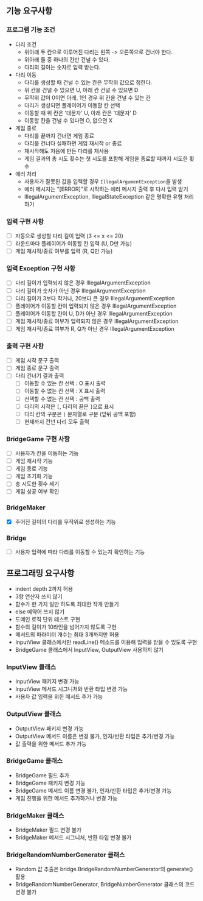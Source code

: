 ## 기능 요구사항

### 프로그램 기능 조건

- 다리 조건
  - 위아래 두 칸으로 이루어진 다리는 왼쪽 -> 오른쪽으로 건너야 한다.
  - 위아래 둘 중 하나의 칸만 건널 수 있다.
  - 다리의 길이는 숫자로 입력 받는다.
- 다리 이동
  - 다리를 생성할 때 건널 수 있는 칸은 무작위 값으로 정한다.
  - 위 칸을 건널 수 있으면 U, 아래 칸 건널 수 있으면 D
  - 무작위 값이 0이면 아래, 1인 경우 위 칸을 건널 수 있는 칸
  - 다리가 생성되면 플레이어가 이동할 칸 선택
  - 이동할 때 위 칸은 '대문자' U, 아래 칸은 '대문자' D
  - 이동할 칸을 건널 수 있다면 O, 없으면 X
- 게임 종료
  - 다리를 끝까지 건너면 게임 종료
  - 다리를 건너다 실패하면 게임 재시작 or 종료
  - 재시작해도 처음에 만든 다리를 재사용
  - 게임 결과의 총 시도 횟수는 첫 시도를 포함해 게임을 종료할 때까지 시도한 횟수
- 에러 처리
  - 사용자가 잘못된 값을 입력할 경우 `IllegalArgumentException`을 발생
  - 에러 메시지는 "[ERROR]"로 시작하는 에러 메시지 출력 후 다시 입력 받기
  - IllegalArgumentException, IllegalStateException 같은 명확한 유형 처리하기
### 입력 구현 사항
- [ ] 자동으로 생성할 다리 길이 입력 (3 <= x <= 20)
- [ ] 라운드마다 플레이어가 이동할 칸 입력 (U, D만 가능)
- [ ] 게임 재시작/종료 여부를 입력 (R, Q만 가능)
### 입력 Exception 구현 사항
- [ ] 다리 길이가 입력되지 않은 경우 IllegalArgumentException
- [ ] 다리 길이가 숫자가 아닌 경우 IllegalArgumentException
- [ ] 다리 길이가 3보다 작거나, 20보다 큰 경우 IllegalArgumentException
- [ ] 플레이어가 이동할 칸이 입력되지 않은 경우 IllegalArgumentException
- [ ] 플레이어가 이동할 칸이 U, D가 아닌 경우 IllegalArgumentException
- [ ] 게임 재시작/종료 여부가 입력되지 않은 경우 IllegalArgumentException
- [ ] 게임 재시작/종료 여부가 R, Q가 아닌 경우 IllegalArgumentException
### 출력 구현 사항
- [ ] 게임 시작 문구 출력
- [ ] 게임 종료 문구 출력
- [ ] 다리 건너기 결과 출력
  - [ ] 이동할 수 있는 칸 선택 : O 표시 출력
  - [ ] 이동할 수 없는 칸 선택 : X 표시 출력
  - [ ] 선택할 수 없는 칸 선택 : 공백 출력
  - [ ] 다리의 시작은 `[`, 다리의 끝은 `]`으로 표시
  - [ ] 다리 칸의 구분은 `|` 문자열로 구분 (앞뒤 공백 포함)
  - [ ] 현재까지 건넌 다리 모두 출력
### BridgeGame 구현 사항
- [ ] 사용자가 칸을 이동하는 기능
- [ ] 게임 재시작 기능
- [ ] 게임 종료 기능
- [ ] 게임 초기화 기능
- [ ] 총 시도한 횟수 세기
- [ ] 게임 성공 여부 확인
### BridgeMaker
- [X] 주어진 길이의 다리를 무작위로 생성하는 기능
### Bridge
- [ ] 사용자 입력에 따라 다리를 이동할 수 있는지 확인하는 기능
## 프로그래밍 요구사항
- indent depth 2까지 허용
- 3항 연산자 쓰지 않기
- 함수가 한 가지 일만 하도록 최대한 작게 만들기
- else 예약어 쓰지 않기
- 도메인 로직 단위 테스트 구현
- 함수의 길이가 10라인을 넘어가지 않도록 구현
- 메서드의 파라미터 개수는 최대 3개까지만 허용
- InputView 클래스에서만 readLine() 메소드를 이용해 입력을 받을 수 있도록 구현
- BridgeGame 클래스에서 InputView, OutputView 사용하지 않기
### InputView 클래스
- InputView 패키지 변경 가능
- InputView 메서드 시그니처와 반환 타입 변경 가능
- 사용자 값 입력을 위한 메서드 추가 가능
### OutputView 클래스
- OutputView 패키지 변경 가능
- OutputView 메서드 이름은 변경 불가, 인자/반환 타입은 추가/변경 가능
- 값 출력을 위한 메서드 추가 가능
### BridgeGame 클래스
- BridgeGame 필드 추가
- BridgeGame 패키지 변경 가능
- BridgeGame 메서드 이름 변경 불가, 인자/반환 타입은 추가/변경 가능
- 게임 진행을 위한 메서드 추가하거나 변경 가능
### BridgeMaker 클래스
- BridgeMaker 필드 변경 불가
- BridgeMaker 메서드 시그니처, 반환 타입 변경 불가
### BridgeRandomNumberGenerator 클래스
- Random 값 추출은 bridge.BridgeRandomNumberGenerator의 generate() 활용
- BridgeRandomNumberGenerator, BridgeNumberGenerator 클래스의 코드 변경 불가

